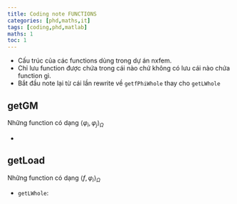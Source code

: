 ```yaml
---
title: Coding note FUNCTIONS
categories: [phd,maths,it]
tags: [coding,phd,matlab]
maths: 1
toc: 1
---
```


- Cấu trúc của các functions dùng trong dự án nxfem.
- Chỉ lưu function được chứa trong cái nào chứ không có lưu cái nào chứa function gì.
- Bắt đầu note lại từ cái lần rewrite về `getfPhiWhole` thay cho `getLWhole`

## getGM

Những function có dạng $\langle \varphi_i, \varphi_j\rangle_{\Omega}$

- 

## getLoad

Những function có dạng $\langle f,\varphi_i\rangle_{\Omega}$

- `getLWhole`: 





